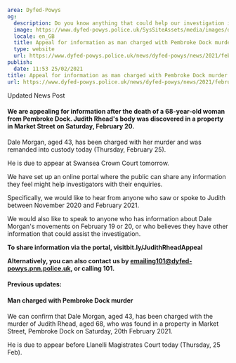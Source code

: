 ```yaml
area: Dyfed-Powys
og:
  description: Do you know anything that could help our investigation into the death of Judith Rhead? Then please get in touch...
  image: https://www.dyfed-powys.police.uk/SysSiteAssets/media/images/dyfed-powys/news/stock-images-and-logos/pembroke-dock-murder-charge.png?crop=(0,12,810,438)&amp;w=600&amp;h=300&amp;scale=both
  locale: en_GB
  title: Appeal for information as man charged with Pembroke Dock murder
  type: website
  url: https://www.dyfed-powys.police.uk/news/dyfed-powys/news/2021/february/man-charged-with-pembroke-dock-murder/
publish:
  date: 11:53 25/02/2021
title: Appeal for information as man charged with Pembroke Dock murder | Dyfed-Powys Police
url: https://www.dyfed-powys.police.uk/news/dyfed-powys/news/2021/february/man-charged-with-pembroke-dock-murder/
```

Updated News Post

####

#### We are appealing for information after the death of a 68-year-old woman from Pembroke Dock. Judith Rhead's body was discovered in a property in Market Street on Saturday, February 20.

Dale Morgan, aged 43, has been charged with her murder and was remanded into custody today (Thursday, February 25).

He is due to appear at Swansea Crown Court tomorrow.

We have set up an online portal where the public can share any information they feel might help investigators with their enquiries.

Specifically, we would like to hear from anyone who saw or spoke to Judith between November 2020 and February 2021.

We would also like to speak to anyone who has information about Dale Morgan's movements on February 19 or 20, or who believes they have other information that could assist the investigation.

**To share information via the portal, visitbit.ly/JudithRheadAppeal**

**Alternatively, you can also contact us by emailing101@dyfed-powys.pnn.police.uk, or calling 101.**

#### Previous updates:

#### Man charged with Pembroke Dock murder

We can confirm that Dale Morgan, aged 43, has been charged with the murder of Judith Rhead, aged 68, who was found in a property in Market Street, Pembroke Dock on Saturday, 20th February 2021.

He is due to appear before Llanelli Magistrates Court today (Thursday, 25 Feb).
